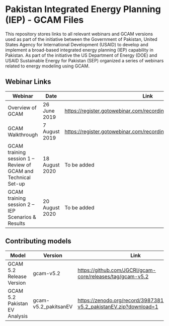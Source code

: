 # Pakistan Integrated Energy Planning (IEP) - GCAM Files
This repository stores links to all relevant webinars and GCAM versions used as part of the initiative between the Government of Pakistan, United States Agency for International Development (USAID) to develop and implement a broad-based integrated energy planning (IEP) capability in Pakistan. As part of the initiative the US Department of Energy (DOE) and USAID Sustainable Energy for Pakistan (SEP) organized a series of webinars related to energy modeling using GCAM.

## Webinar Links
| Webinar | Date | Link |
|-------|---------|-----------------|
| Overview of GCAM | 26 June 2019 | https://register.gotowebinar.com/recording/2893695101765080835 |
| GCAM Walkthrough | 7 August 2019 | https://register.gotowebinar.com/recording/3195779325354764290 |
| GCAM training session 1 – Review of GCAM and Technical Set-up | 18 August 2020 | To be added |
| GCAM training session 2 – IEP Scenarios & Results | 20 August 2020 | To be added |

## Contributing models
| Model | Version | Link | DOI |
|-------|---------|-----------------|-----|
| GCAM 5.2 Release Version | gcam-v5.2 | https://github.com/JGCRI/gcam-core/releases/tag/gcam-v5.2 | [![DOI](https://zenodo.org/badge/DOI/10.5281/zenodo.3528353.svg)](https://doi.org/10.5281/zenodo.3528353) |
| GCAM 5.2 Pakistan EV Analysis | gcam-v5.2_pakitsanEV | https://zenodo.org/record/3987381/files/gcam-v5.2_pakistanEV.zip?download=1 |[![DOI](https://zenodo.org/badge/DOI/10.5281/zenodo.3987381.svg)](https://doi.org/10.5281/zenodo.3987381) |
